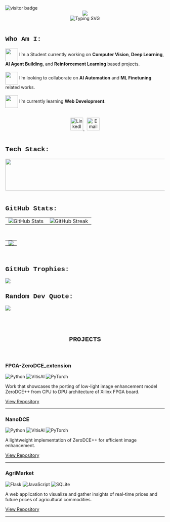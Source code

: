 <img src="https://visitor-badge.laobi.icu/badge?page_id=Ashok-19.Ashok-19" alt="visitor badge"/>

<div align="center">
 <img src=https://i.imgur.com/auqdmg7.png" />
</div>

<div align='center'>
  <img src="https://readme-typing-svg.herokuapp.com?font=Fira+Code&weight=500&size=24&duration=2500&pause=1000&color=FF2828&center=true&vCenter=true&width=650&lines=I+like+building+Things;Passionate+about+AI+%26+Computer+Vision;Student+%40+Kumaraguru+College+of+Technology;🤟"alt="Typing SVG" />
</div>
</br>

<div align = 'left'>
    <h2 style="font-family: Courier New;"> Who Am I:
    </h2>
</div>

<p>
  <img src="https://media.giphy.com/media/QssGEmpkyEOhBCb7e1/giphy.gif" width="40px" style="vertical-align: middle;"/> 
  I’m a Student currently working on <b>Computer Vision</b>, <b>Deep Learning</b>, <b>AI Agent Building</b>, and <b>Reinforcement Learning</b> based projects.
  
  <br>
  </br>

  <img src="https://media.giphy.com/media/LnQjpWaON8nhr21vNW/giphy.gif" width="40px" style="vertical-align: middle;"/> 
  I’m looking to collaborate on <b>AI Automation</b> and <b>ML Finetuning</b> related works.
   <br>
  </br>


  <img src="https://media.giphy.com/media/WUlplcMpOCEmTGBtBW/giphy.gif" width="40px" style="vertical-align: middle;"/> 
  I’m currently learning <b>Web Development</b>.
</p>

</br>


<div align='center'>
  <a href="https://linkedin.com/in/ashok-19">
    <img src="https://img.shields.io/badge/LinkedIn-%230077B5.svg?logo=linkedin&logoColor=white" alt="LinkedIn" style="height:40px;" />
  </a>
  &nbsp;
  <a href="mailto:ashokraja1910@gmail.com">
    <img src="https://img.shields.io/badge/Email-D14836?logo=gmail&logoColor=white" alt="Email" style="height:40px;" />
  </a>
</div>
</br>

<div align='left'>
  <h2 style="font-family: Courier New;">Tech Stack:</h2>
</div>

<div align="center">
    <a href="https://skillicons.dev">
      <img src="https://skillicons.dev/icons?i=git,linux,docker,aws,python,pytorch,opencv,react,mongodb,mysql,firebase,ubuntu,vercel" width="900" height="100" />
    </a>
</div>



</br>
<div align = 'left'>
    <h2 style="font-family: Courier New;"> GitHub Stats:
    </h2>
</div>


<table align="center" style="border-collapse: collapse; border: none;">
  <tr>
    <td style="border: none; padding: 0 10px;">
      <img src="https://github-readme-stats.vercel.app/api?username=Ashok-19&theme=gruvbox_light&hide_border=true&include_all_commits=true&count_private=true&show_icons=true" alt="GitHub Stats" style="border: none; box-shadow: none;" />
    </td>
    <td style="border: none; padding: 0 10px;">
      <img src="https://nirzak-streak-stats.vercel.app/?user=Ashok-19&theme=gruvbox_light&hide_border=true" alt="GitHub Streak" style="border: none; box-shadow: none;" />
    </td>
  </tr>
</table>


</br>

<table align="center" style="border-collapse: collapse; border: none;">
  <tr>
    <td style="border: none; padding: 0 10px;">
      <img src="https://github-readme-activity-graph.vercel.app/graph?username=Ashok-19&bg_color=fbf1c7&color=3c3836&line=98971a&point=458588&area=true&hide_border=false" style="border: none; box-shadow: true;" />
    </td>
  </tr>
</table>

</br>
<div align = 'left'>
    <h2 style="font-family: Courier New;"> GitHub Trophies:
    </h2>
</div>

![](https://github-profile-trophy.vercel.app/?username=Ashok-19&theme=gruvbox&no-frame=false&no-bg=false&margin-w=20)
<br>

<div align = 'left'>
    <h2 style="font-family: Courier New;"> Random Dev Quote:
    </h2>
</div>

![](https://quotes-github-readme.vercel.app/api?type=horizontal&theme=gruvbox)</br>
</br>

<div align="center" style="font-family: 'Courier New'; padding: 20px;">
  <h2>PROJECTS</h2>
</div>

### FPGA-ZeroDCE_extension
![Python](https://img.shields.io/badge/Python-3776AB?logo=python&logoColor=white) ![VitisAI](https://img.shields.io/badge/VitisAI-FF6F00) ![PyTorch](https://img.shields.io/badge/PyTorch-EE4C2C?logo=pytorch&logoColor=white)

Work that showcases the porting of low-light image enhancement model ZeroDCE++ from CPU to DPU architecture of Xilinx FPGA board.  

[View Repository](https://github.com/Ashok-19/FPGA-ZeroDCE_extension)

---

### NanoDCE
![Python](https://img.shields.io/badge/Python-3776AB?logo=python&logoColor=white) ![VitisAI](https://img.shields.io/badge/VitisAI-FF6F00) ![PyTorch](https://img.shields.io/badge/PyTorch-EE4C2C?logo=pytorch&logoColor=white)

A lightweight implementation of ZeroDCE++ for efficient image enhancement.  

[View Repository](https://github.com/Ashok-19/ZeroDCE_extension-KD)

---

### AgriMarket
![Flask](https://img.shields.io/badge/Flask-000000?logo=flask&logoColor=white) ![JavaScript](https://img.shields.io/badge/JavaScript-F7DF1E?logo=javascript&logoColor=black) ![SQLite](https://img.shields.io/badge/SQLite-003B57?logo=sqlite&logoColor=white)

A web application to visualize and gather insights of real-time prices and future prices of agricultural commodities.  

[View Repository](https://github.com/Ashok-19/AgriMarket)



---


